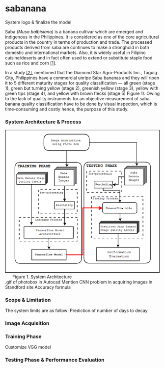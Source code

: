 # sabanana

System logo & finalize the model

Saba *(Musa balbisiana)* is a banana cultivar which are emerged and indigenous in the Philippines. It is considered as one of the core agricultural products in the country in terms of production and trade. The processed products derived from saba are continues to make a stronghold in both domestic and international markets. Also, it is widely useful in Filipino cuisine/deserts and in fact often used to extend or substitute staple food such as rice and corn [[1]](http://cagayandeoro.da.gov.ph/wp-content/uploads/2013/04/SABA-BANANA-PRODUCTION-GUIDE.pdf). 

In a study [[2]](https://www.researchgate.net/publication/329268613_Effect_of_maturity_on_in_vitro_starch_digestibility_of_Saba_banana_Musa_%27saba%27_Musa_acuminata_x_Musa_balbisiana), mentioned that the Diamond Star Agro-Products Inc., Taguig City, Philippines have a commercial unripe Saba bananas and they will ripen it to 5 different maturity stages for quality classification — all green (stage 1), green but turning yellow (stage 2), greenish yellow (stage 3), yellow with green tips (stage 4), and yellow with brown flecks (stage 5) Figure 1). Owing to the lack of quality instruments for an objective measurement of saba banana quality classification have  to be  done by visual inspection, which is time-consuming and costly hence, the purpose of this study.

### System Architecture & Process

![System Architecture](/docs/SystemArchitecture.png?raw=true "System Architecture")
&nbsp;&nbsp;&nbsp;&nbsp;&nbsp;&nbsp;Figure 1. System Architecture \
.gif of photobox in Autocad
Mention CNN problem in acquiring images in Standford site
Accuracy formula

### Scope & Limitation

The system limits are as follow:
Prediction of number of days to decay

### Image Acquisition 

### Training Phase
Customize VGG model

### Testing Phase & Performance Evaluation
